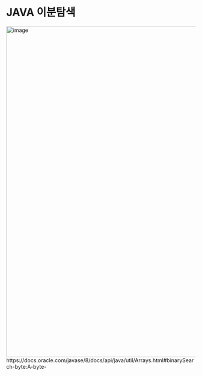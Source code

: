 # JAVA 이분탐색

<img width="1879" height="880" alt="image" src="https://github.com/user-attachments/assets/513174ab-0a9c-4c98-8d3f-e9c84f3f4e46" />
https://docs.oracle.com/javase/8/docs/api/java/util/Arrays.html#binarySearch-byte:A-byte-
